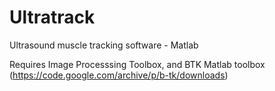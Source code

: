 # Ultratrack
Ultrasound muscle tracking software - Matlab 

Requires Image Processsing Toolbox, and BTK Matlab toolbox (https://code.google.com/archive/p/b-tk/downloads)
